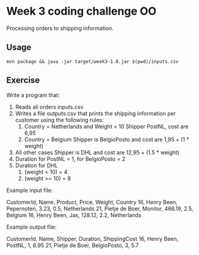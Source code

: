 # Week 3 coding challenge OO

Processing orders to shipping information.

## Usage

```lang=bash
mvn package && java -jar target/week3-1.0.jar $(pwd)/inputs.csv
```

## Exercise

Write a program that:

1. Reads all orders inputs.csv
1. Writes a file outputs.csv that prints the shipping information per customer using the following rules:
    1. Country = Netherlands and Weight < 10 Shipper PostNL, cost are 6,95
    1. Country = Belgium Shipper is BelgioPosto and cost are 1,95 + (1 * weight)
1. All other cases Shipper is DHL and cost are 12,95 + (1.5 * weight)
1. Duration for PostNL = 1, for BelgioPosto = 2
1. Duration for DHL
    1. (weight < 10) = 4
    1. (weight >= 10) = 8

Example input file:

CustomerId, Name, Product, Price, Weight, Country
16, Henry Been, Pepernoten, 3.23, 0.5, Netherlands
21, Pietje de Boer, Monitor, 466.19, 2.5, Belgium
16, Henry Been, Jas, 128.12, 2.2, Netherlands

Example output file:

CustomerId, Name, Shipper, Duration, ShippingCost
16, Henry Been, PostNL, 1, 6.95
21, Pietje de Boer, BelgioPosto, 3, 5.7 
